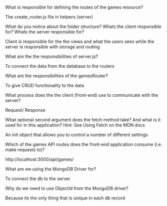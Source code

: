 What is responsible for defining the routes of the games resource?

The create_router.js file in helpers (server)

What do you notice about the folder structure? Whats the client responsible for? Whats the server responsible for?

Client is responsible for the the views and what the users sees while the server is responsible with storage and routing

What are the the responsibilities of server.js?

To connect the data from the database to the routers

What are the responsibilities of the gamesRouter?

To give CRUD functionality to the data

What process does the the client (front-end) use to communicate with the server?

Request/ Response

What optional second argument does the fetch method take? And what is it used for in this application? Hint: See Using Fetch on the MDN docs

An init object that allows you to control a number of different settings

Which of the games API routes does the front-end application consume (i.e. make requests to)?

http://localhost:3000/api/games/

What are we using the MongoDB Driver for?

To connect the db to the server

Why do we need to use ObjectId from the MongoDB driver?

Because its the only thing that is unique in each db record